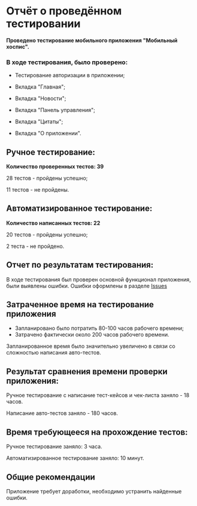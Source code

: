 # **Отчёт о проведённом тестировании**

**Проведено тестирование мобильного приложения "Мобильный хоспис".**

### В ходе тестирования, было проверено:

- Тестирование авторизации в приложении;

- Вкладка "Главная";

- Вкладка "Новости";

- Вкладка "Панель управления";

- Вкладка "Цитаты";

- Вкладка "О приложении".


## Ручное тестирование:
**Количество проверенных тестов: 39**

28 тестов - пройдены успешно;

11 тестов - не пройдены.

## Автоматизированное тестирование:
**Количество написанных тестов: 22**

20 тестов - пройдены успешно;

2 теста - не пройдено.


## Отчет по результатам тестирования:

В ходе тестирования был проверен основной функционал приложения, были выявлены ошибки. 
Ошибки оформлены в разделе [Issues]()

## Затраченное время на тестирование приложения

- Запланировано было потратить 80-100 часов рабочего времени;
- Затрачено фактически около 200 часов рабочего времени.

Запланированное время было значительно увеличено в связи со сложностью написания авто-тестов.

## Результат сравнения времени проверки приложения:

Ручное тестирование с написание тест-кейсов и чек-листа заняло - 18 часов.

Написание авто-тестов заняло - 180 часов.

## Время требующееся на прохождение тестов:

Ручное тестирование заняло: 3 часа.

Автоматизированное тестирование заняло: 10 минут.

## Общие рекомендации

Приложение требует доработки, необходимо устранить найденные ошибки.
